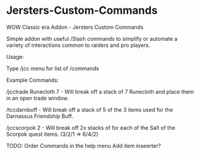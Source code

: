 # Jersters-Custom-Commands
WOW Classic era Addon - Jersters Custom Commands

Simple addon with useful /Slash commands to simplify or automate a variety of interactions common to raiders and pro players.

Usage:

Type /jcc menu for list of /commands

Example Commands:

/jcctrade Runecloth 7 - Will break off a stack of 7 Runecloth and place them in an open trade window.

/tccdarnbuff - Will break off a stack of 5 of the 3 items used for the Darnassus Friendship Buff.

/jccscorpok 2 - Will break off 2x stacks of for each of the Salt of the Scorpok quest items. (3/2/1 => 6/4/2)


TODO:
Order Commands in the help menu
Add item inseerter?
